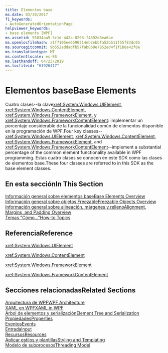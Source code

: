 ```yaml
---
title: Elementos base
ms.date: 03/30/2017
f1_keywords:
- AutoGeneratedOrientationPage
helpviewer_keywords:
- base elements [WPF]
ms.assetid: 55034aa5-3c1d-442a-8293-f4692d8ea6ae
ms.openlocfilehash: a1f7105ee6590314eb2ebbfa52b511f55f83dc05
ms.sourcegitcommit: 9b552addadfb57fab0b9e7852ed4f1f1b8a42f8e
ms.translationtype: MT
ms.contentlocale: es-ES
ms.lasthandoff: 04/23/2019
ms.locfileid: "61926417"
---
```

# <a name="base-elements"></a><span data-ttu-id="4d5fb-102">Elementos base</span><span class="sxs-lookup"><span data-stu-id="4d5fb-102">Base Elements</span></span>
<span data-ttu-id="4d5fb-103">Cuatro clases--la clave<xref:System.Windows.UIElement>, <xref:System.Windows.ContentElement>, <xref:System.Windows.FrameworkElement>, y <xref:System.Windows.FrameworkContentElement>: implementar un porcentaje considerable de la funcionalidad común de elementos disponible en la programación de WPF.</span><span class="sxs-lookup"><span data-stu-id="4d5fb-103">Four key classes--<xref:System.Windows.UIElement>, <xref:System.Windows.ContentElement>, <xref:System.Windows.FrameworkElement>, and <xref:System.Windows.FrameworkContentElement>--implement a substantial percentage of the common element functionality available in WPF programming.</span></span> <span data-ttu-id="4d5fb-104">Estas cuatro clases se conocen en este SDK como las clases de elementos base.</span><span class="sxs-lookup"><span data-stu-id="4d5fb-104">These four classes are referred to in this SDK as the base element classes.</span></span>  
  
## <a name="in-this-section"></a><span data-ttu-id="4d5fb-105">En esta sección</span><span class="sxs-lookup"><span data-stu-id="4d5fb-105">In This Section</span></span>  
 [<span data-ttu-id="4d5fb-106">Información general sobre elementos base</span><span class="sxs-lookup"><span data-stu-id="4d5fb-106">Base Elements Overview</span></span>](base-elements-overview.md)  
 [<span data-ttu-id="4d5fb-107">Información general sobre objetos Freezable</span><span class="sxs-lookup"><span data-stu-id="4d5fb-107">Freezable Objects Overview</span></span>](freezable-objects-overview.md)  
 [<span data-ttu-id="4d5fb-108">Información general sobre alineación, márgenes y relleno</span><span class="sxs-lookup"><span data-stu-id="4d5fb-108">Alignment, Margins, and Padding Overview</span></span>](alignment-margins-and-padding-overview.md)  
 [<span data-ttu-id="4d5fb-109">Temas "Cómo..."</span><span class="sxs-lookup"><span data-stu-id="4d5fb-109">How-to Topics</span></span>](base-elements-how-to-topics.md)  
  
## <a name="reference"></a><span data-ttu-id="4d5fb-110">Referencia</span><span class="sxs-lookup"><span data-stu-id="4d5fb-110">Reference</span></span>  
 <xref:System.Windows.UIElement>  
  
 <xref:System.Windows.ContentElement>  
  
 <xref:System.Windows.FrameworkElement>  
  
 <xref:System.Windows.FrameworkContentElement>  
  
## <a name="related-sections"></a><span data-ttu-id="4d5fb-111">Secciones relacionadas</span><span class="sxs-lookup"><span data-stu-id="4d5fb-111">Related Sections</span></span>  
 [<span data-ttu-id="4d5fb-112">Arquitectura de WPF</span><span class="sxs-lookup"><span data-stu-id="4d5fb-112">WPF Architecture</span></span>](wpf-architecture.md)  
  [<span data-ttu-id="4d5fb-113">XAML en WPF</span><span class="sxs-lookup"><span data-stu-id="4d5fb-113">XAML in WPF</span></span>](xaml-in-wpf.md)  
  [<span data-ttu-id="4d5fb-114">Árbol de elementos y serialización</span><span class="sxs-lookup"><span data-stu-id="4d5fb-114">Element Tree and Serialization</span></span>](element-tree-and-serialization.md)  
  [<span data-ttu-id="4d5fb-115">Propiedades</span><span class="sxs-lookup"><span data-stu-id="4d5fb-115">Properties</span></span>](properties-wpf.md)  
  [<span data-ttu-id="4d5fb-116">Eventos</span><span class="sxs-lookup"><span data-stu-id="4d5fb-116">Events</span></span>](events-wpf.md)  
  [<span data-ttu-id="4d5fb-117">Entrada</span><span class="sxs-lookup"><span data-stu-id="4d5fb-117">Input</span></span>](input-wpf.md)  
  [<span data-ttu-id="4d5fb-118">Recursos</span><span class="sxs-lookup"><span data-stu-id="4d5fb-118">Resources</span></span>](resources-wpf.md)  
  [<span data-ttu-id="4d5fb-119">Aplicar estilos y plantillas</span><span class="sxs-lookup"><span data-stu-id="4d5fb-119">Styling and Templating</span></span>](../controls/styling-and-templating.md)  
  [<span data-ttu-id="4d5fb-120">Modelo de subprocesos</span><span class="sxs-lookup"><span data-stu-id="4d5fb-120">Threading Model</span></span>](threading-model.md)
